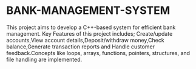 # BANK-MANAGEMENT-SYSTEM
This project aims to develop a C++-based system for efficient bank management. Key Features of this project includes; Create/update accounts,View account details,Deposit/withdraw money,Check balance,Generate transaction reports and Handle customer feedback.Concepts like loops, arrays, functions, pointers, structures, and file handling are implemented.

